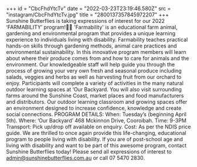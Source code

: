 +++
id = "CbcFhdYtcTv"
date = "2022-03-23T23:19:46.580Z"
src = "instagram/CbcFhdYtcTv.jpg"
title = "2800137357845972207"
+++
Sunshine Butterflies is taking expressions of interest for our 2022 ‘FARMABILITY’ program!🌱🐮 'Farmability' is an educational farm animal, gardening and environmental program that provides a unique learning experience to individuals living with disability. Farmability teaches practical hands-on skills through gardening methods, animal care practices and environmental sustainability. In this innovative program members will learn about where their produce comes from and how to care for animals and the environment. Our knowledgeable staff will help guide you through the process of growing your very own fresh and seasonal produce including salads, veggies and herbs as well as harvesting fruit from our orchard to enjoy. Participants will complete a variety of activities in the many natural outdoor learning spaces at ‘Our Backyard. You will also visit surrounding farms around the Sunshine Coast, market places and food manufacturers and distributors. Our outdoor learning classroom and growing spaces offer an environment designed to increase confidence, knowledge and create social connections. PROGRAM DETAILS: When: Tuesday’s (beginning April 5th). Where: ‘Our Backyard’ 468 Mckinnon Drive, Cooroibah. Time: 9-3PM Transport: Pick up/drop off available on enquiry. Cost: As per the NDIS price guide. We are thrilled to once again provide this life-changing, educational program to people living with disability. If you are of post-school age and living with disability and want to be part of this awesome program, contact Sunshine Butterflies today! Please send all expressions of interest to admin@sunshinebutterflies.com.au or call 07 5470 2830.